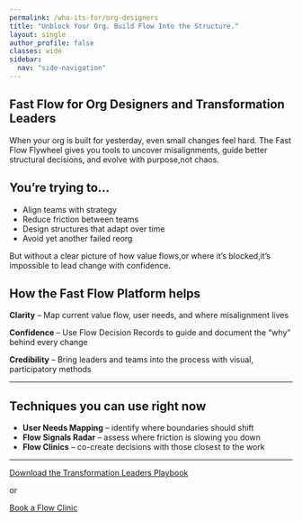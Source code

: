 ```yaml
---
permalink: /who-its-for/org-designers
title: "Unblock Your Org. Build Flow Into the Structure."
layout: single
author_profile: false
classes: wide
sidebar:
  nav: "side-navigation"
---
```


## Fast Flow for Org Designers and Transformation Leaders

When your org is built for yesterday, even small changes feel hard. The Fast Flow Flywheel gives you tools to uncover misalignments, guide better structural decisions, and evolve with purpose,not chaos.

## You’re trying to…

- Align teams with strategy
- Reduce friction between teams
- Design structures that adapt over time
- Avoid yet another failed reorg

But without a clear picture of how value flows,or where it’s blocked,it’s impossible to lead change with confidence.

## How the Fast Flow Platform helps

**Clarity** – Map current value flow, user needs, and where misalignment lives

**Confidence** – Use Flow Decision Records to guide and document the “why” behind every change

**Credibility** – Bring leaders and teams into the process with visual, participatory methods

---

## Techniques you can use right now

- **User Needs Mapping** – identify where boundaries should shift
- **Flow Signals Radar** – assess where friction is slowing you down
- **Flow Clinics** – co-create decisions with those closest to the work

---

[Download the Transformation Leaders Playbook](/playbooks/transformation-leaders-playbook)

or

[Book a Flow Clinic](/contact)
